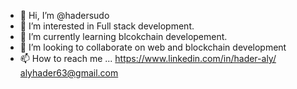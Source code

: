 - 👋 Hi, I’m @hadersudo
- 👀 I’m interested in Full stack development.
- 🌱 I’m currently learning blcokchain developement.
- 💞️ I’m looking to collaborate on web and blockchain development
- 📫 How to reach me ...
      https://www.linkedin.com/in/hader-aly/
      alyhader63@gmail.com
      
<!---
hadersudo/hadersudo is a ✨ special ✨ repository because its `README.md` (this file) appears on your GitHub profile.
You can click the Preview link to take a look at your changes.
--->
